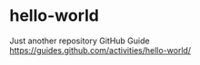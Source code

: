 # hello-world
Just another repository
GitHub Guide
https://guides.github.com/activities/hello-world/
